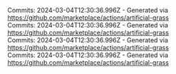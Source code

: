 Commits: 2024-03-04T12:30:36.996Z - Generated via https://github.com/marketplace/actions/artificial-grass
<br>
Commits: 2024-03-04T12:30:36.996Z - Generated via https://github.com/marketplace/actions/artificial-grass
<br>
Commits: 2024-03-04T12:30:36.996Z - Generated via https://github.com/marketplace/actions/artificial-grass
<br>
Commits: 2024-03-04T12:30:36.996Z - Generated via https://github.com/marketplace/actions/artificial-grass
<br>

